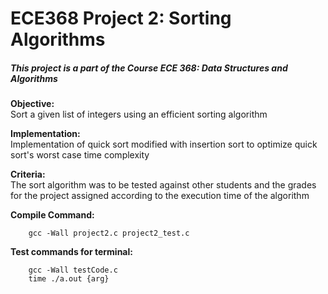 # ECE368 Project 2: Sorting Algorithms

<h5>This project is a part of the Course ECE 368: Data Structures and Algorithms</h5>

<b>Objective:</b><br>
	Sort a given list of integers using
	an efficient sorting algorithm
	
<b>Implementation:</b><br>
	Implementation of quick sort modified with 
	insertion sort to optimize quick sort's 
	worst case time complexity
	

<b>Criteria:</b><br>
	The sort algorithm was to be tested
	against other students and the grades
	for the project assigned according to
	the execution time of the algorithm

<b>Compile Command:</b>
```<bash>
	gcc -Wall project2.c project2_test.c
```
<b>Test commands for terminal:</b>
```<bash>
	gcc -Wall testCode.c
	time ./a.out {arg}
```
